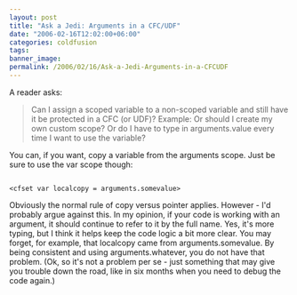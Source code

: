 ```yaml
---
layout: post
title: "Ask a Jedi: Arguments in a CFC/UDF"
date: "2006-02-16T12:02:00+06:00"
categories: coldfusion 
tags: 
banner_image: 
permalink: /2006/02/16/Ask-a-Jedi-Arguments-in-a-CFCUDF
---
```


A reader asks:

<blockquote>
Can I assign a scoped variable to a non-scoped variable and still have it be protected in a CFC (or UDF)?  Example: <cfset newvar = arguments.value>  Or should I create my own custom scope?  Or do I have to type in arguments.value every time I want to use the variable?
</blockquote>

You can, if you want, copy a variable from the arguments scope. Just be sure to use the var scope though:

<code>
&lt;cfset var localcopy = arguments.somevalue&gt;
</code>

Obviously the normal rule of copy versus pointer applies. However - I'd probably argue against this. In my opinion, if your code is working with an argument, it should continue to refer to it by the full name. Yes, it's more typing, but I think it helps keep the code logic a bit more clear. You may forget, for example, that localcopy came from arguments.somevalue. By being consistent and using arguments.whatever, you do not have that problem. (Ok, so it's not a problem per se - just something that may give you trouble down the road, like in six months when you need to debug the code again.)